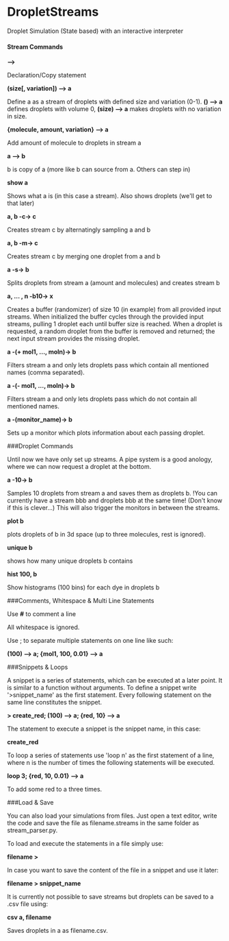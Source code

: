 DropletStreams
==============

Droplet Simulation (State based) with an interactive interpreter


#### Stream Commands


**-->**

Declaration/Copy statement


**(size[, variation]) --> a**

Define a as a stream of droplets with defined size and variation (0-1).
**() --> a** defines droplets with volume 0, **(size) --> a** makes droplets with no variation in size.


**{molecule, amount, variation} --> a**

Add amount of molecule to droplets in stream a

**a --> b**

b is copy of a (more like b can source from a. Others can step in)


**show a**

Shows what a is (in this case a stream).
Also shows droplets (we'll get to that later)


**a, b -c-> c**

Creates stream c by alternatingly sampling a and b


**a, b -m-> c**

Creates stream c by merging one droplet from a and b


**a -s-> b**

Splits droplets from stream a (amount and molecules) and creates stream b


**a, ... , n -b10-> x**

Creates a buffer (randomizer) of size 10 (in example) from all provided input streams.
When initialized the buffer cycles through the provided input streams, pulling 1 droplet each
until buffer size is reached.
When a droplet is requested, a random droplet from the buffer is removed and returned; 
the next input stream provides the missing droplet.


**a -(+ mol1, ..., moln)-> b**

Filters stream a and only lets droplets pass which contain all mentioned names (comma separated).


**a -(- mol1, ..., moln)-> b**

Filters stream a and only lets droplets pass which do not contain all mentioned names.


**a -(monitor_name)-> b**

Sets up a monitor which plots information about each passing droplet.





###Droplet Commands

Until now we have only set up streams. A pipe system is a good anology, where we can now
request a droplet at the bottom.

**a -10-> b**

Samples 10 droplets from stream a and saves them as droplets b.
!You can currently have a stream bbb and droplets bbb at the same time! (Don't know if this is clever...)
This will also trigger the monitors in between the streams.


**plot b**

plots droplets of b in 3d space (up to three molecules, rest is ignored).


**unique b**

shows how many unique droplets b contains


**hist 100, b**

Show histograms (100 bins) for each dye in droplets b



###Comments, Whitespace & Multi Line Statements

Use **#** to comment a line


All whitespace is ignored.


Use ; to separate multiple statements on one line like such:

**(100) --> a; {mol1, 100, 0.01} --> a**





###Snippets & Loops

A snippet is a series of statements, which can be executed at a later point.
It is similar to a function without arguments.
To define a snippet write '>snippet_name' as the first statement. 
Every following statement on the same line constitutes the snippet.

**> create_red; (100) --> a; {red, 10} --> a**

The statement to execute a snippet is the snippet name, in this case:


**create_red**

To loop a series of statements use 'loop n' as the first statement of a line,
where n is the number of times the following statements will be executed.


**loop 3; {red, 10, 0.01} --> a**

To add some red to a three times.





###Load & Save

You can also load your simulations from files.
Just open a text editor, write the code and save the file as filename.streams
in the same folder as stream_parser.py.

To load and execute the statements in a file simply use: 

**filename >**


In case you want to save the content of the file in a snippet and use it later:

**filename > snippet_name**


It is currently not possible to save streams but droplets can be saved to a .csv file using:

**csv a, filename**

Saves droplets in a as filename.csv.

